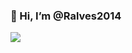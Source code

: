<h3>👋 Hi, I’m @Ralves2014</h1>

![](https://komarev.com/ghpvc/?username=Ralves2014&color=red&style=flat&label=PROFILE+VIEWS)

